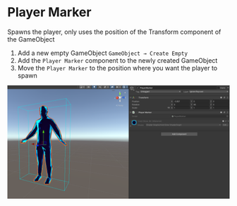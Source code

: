 # Player Marker
Spawns the player, only uses the position of the Transform component of the GameObject

1. Add a new empty GameObject `GameObject → Create Empty`
2. Add the `Player Marker` component to the newly created GameObject
3. Move the `Player Marker` to the position where you want the player to spawn

![Image](Images/PlayerMarker.png)
